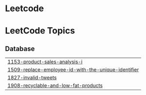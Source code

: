 # Leetcode
<!---LeetCode Topics Start-->
# LeetCode Topics
## Database
|  |
| ------- |
| [1153-product-sales-analysis-i](https://github.com/sawan13/Leetcode/tree/master/1153-product-sales-analysis-i) |
| [1509-replace-employee-id-with-the-unique-identifier](https://github.com/sawan13/Leetcode/tree/master/1509-replace-employee-id-with-the-unique-identifier) |
| [1827-invalid-tweets](https://github.com/sawan13/Leetcode/tree/master/1827-invalid-tweets) |
| [1908-recyclable-and-low-fat-products](https://github.com/sawan13/Leetcode/tree/master/1908-recyclable-and-low-fat-products) |
<!---LeetCode Topics End-->